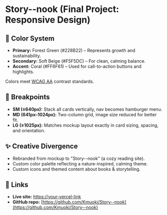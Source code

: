 # Story--nook (Final Project: Responsive Design)

## 🎨 Color System
- **Primary:** Forest Green (#228B22) – Represents growth and sustainability.
- **Secondary:** Soft Beige (#F5F5DC) – For clean, calming balance.
- **Accent:** Coral (#FF6F61) – Used for call-to-action buttons and highlights.

Colors meet [WCAG AA](https://webaim.org/resources/contrastchecker/) contrast standards.

## 📱 Breakpoints
- **SM (≤640px):** Stack all cards vertically, nav becomes hamburger menu.
- **MD (641px–1024px):** Two-column grid, image size reduced for better fit.
- **LG (≥1025px):** Matches mockup layout exactly in card sizing, spacing, and orientation.

## ✨ Creative Divergence
- Rebranded from mockup to "Story--nook" (a cozy reading site).
- Custom color palette reflecting a nature-inspired, calming theme.
- Custom icons and themed content about books & storytelling.

## 🔗 Links
- **Live site:** [https://your-vercel-link](#)
- **GitHub repo:** [https://github.com/Kmuoki/Story--nook](https://github.com/Kmuoki/Story--nook)
